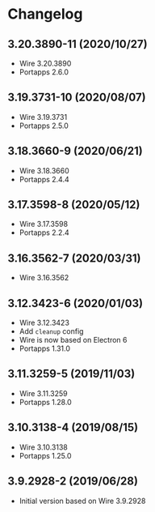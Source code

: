 # Changelog

## 3.20.3890-11 (2020/10/27)

* Wire 3.20.3890
* Portapps 2.6.0

## 3.19.3731-10 (2020/08/07)

* Wire 3.19.3731
* Portapps 2.5.0

## 3.18.3660-9 (2020/06/21)

* Wire 3.18.3660
* Portapps 2.4.4

## 3.17.3598-8 (2020/05/12)

* Wire 3.17.3598
* Portapps 2.2.4

## 3.16.3562-7 (2020/03/31)

* Wire 3.16.3562

## 3.12.3423-6 (2020/01/03)

* Wire 3.12.3423
* Add `cleanup` config
* Wire is now based on Electron 6
* Portapps 1.31.0

## 3.11.3259-5 (2019/11/03)

* Wire 3.11.3259
* Portapps 1.28.0

## 3.10.3138-4 (2019/08/15)

* Wire 3.10.3138
* Portapps 1.25.0

## 3.9.2928-2 (2019/06/28)

* Initial version based on Wire 3.9.2928
